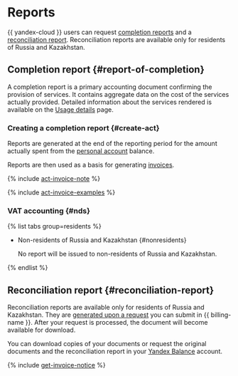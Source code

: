 # Reports

{{ yandex-cloud }} users can request [completion reports](#report-of-completion) and a [reconciliation report](#reconciliation-report). Reconciliation reports are available only for residents of Russia and Kazakhstan.

## Completion report {#report-of-completion}

A completion report is a primary accounting document confirming the provision of services. It contains aggregate data on the cost of the services actually provided. Detailed information about the services rendered is available on the [Usage details](../operations/check-charges.md) page.


### Creating a completion report {#create-act}

Reports are generated at the end of the reporting period for the amount actually spent from the [personal account](../concepts/personal-account.md) balance.

Reports are then used as a basis for generating [invoices](../concepts/invoice.md).

{% include [act-invoice-note](../_includes/act-invoice-note.md) %}


{% include [act-invoice-examples](../_includes/act-invoice-examples.md) %}



### VAT accounting {#nds}

{% list tabs group=residents %}


* Non-residents of Russia and Kazakhstan {#nonresidents}

   No report will be issued to non-residents of Russia and Kazakhstan.

{% endlist %}


## Reconciliation report {#reconciliation-report}

Reconciliation reports are available only for residents of Russia and Kazakhstan. They are [generated upon a request](../operations/download-reporting-docs) you can submit in {{ billing-name }}. After your request is processed, the document will become available for download.

You can download copies of your documents or request the original documents and the reconciliation report in your [Yandex Balance](https://balance.yandex.com) account.

{% include [get-invoice-notice](../../_includes/billing/get-invoice-notice.md) %}